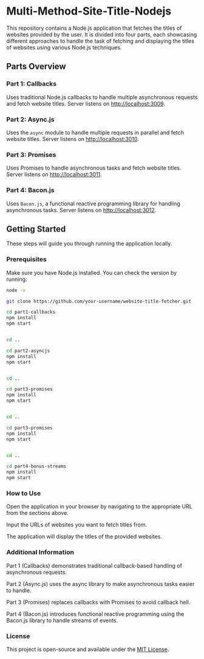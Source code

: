 # Multi-Method-Site-Title-Nodejs

This repository contains a Node.js application that fetches the titles of websites provided by the user. It is divided
into four parts, each showcasing different approaches to handle the task of fetching and displaying the titles of
websites using various Node.js techniques.

## Parts Overview

### Part 1: Callbacks

Uses traditional Node.js callbacks to handle multiple asynchronous requests and fetch website titles. Server listens
on [http://localhost:3009](http://localhost:3009).

### Part 2: Async.js

Uses the `async` module to handle multiple requests in parallel and fetch website titles. Server listens
on [http://localhost:3010](http://localhost:3010).

### Part 3: Promises

Uses Promises to handle asynchronous tasks and fetch website titles. Server listens
on [http://localhost:3011](http://localhost:3011).

### Part 4: Bacon.js

Uses `Bacon.js`, a functional reactive programming library for handling asynchronous tasks. Server listens
on [http://localhost:3012](http://localhost:3012).

## Getting Started

These steps will guide you through running the application locally.

### Prerequisites

Make sure you have Node.js installed. You can check the version by running:

```bash
node -v

git clone https://github.com/your-username/website-title-fetcher.git

cd part1-callbacks
npm install
npm start


cd ..

cd part2-asyncjs
npm install
npm start


cd ..

cd part3-promises
npm install
npm start


cd ..

cd part3-promises
npm install
npm start


cd ..

cd part4-bonus-streams
npm install
npm start
```

### How to Use

Open the application in your browser by navigating to the appropriate URL from the sections above.

Input the URLs of websites you want to fetch titles from.


The application will display the titles of the provided websites.


### Additional Information

Part 1 (Callbacks) demonstrates traditional callback-based handling of asynchronous requests.

Part 2 (Async.js) uses the async library to make asynchronous tasks easier to handle.

Part 3 (Promises) replaces callbacks with Promises to avoid callback hell.

Part 4 (Bacon.js) introduces functional reactive programming using the Bacon.js library to handle streams of events.

### License

This project is open-source and available under the [MIT License](LICENSE).